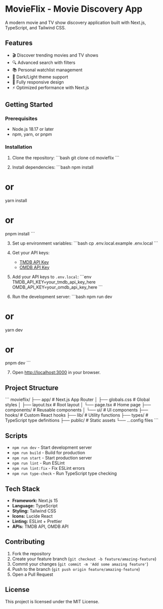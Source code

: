 # MovieFlix - Movie Discovery App

A modern movie and TV show discovery application built with Next.js, TypeScript, and Tailwind CSS.

## Features

- 🎬 Discover trending movies and TV shows
- 🔍 Advanced search with filters
- 📚 Personal watchlist management
- 🌙 Dark/Light theme support
- 📱 Fully responsive design
- ⚡ Optimized performance with Next.js

## Getting Started

### Prerequisites

- Node.js 18.17 or later
- npm, yarn, or pnpm

### Installation

1. Clone the repository:
\`\`\`bash
git clone <repository-url>
cd movieflix
\`\`\`

2. Install dependencies:
\`\`\`bash
npm install
# or
yarn install
# or
pnpm install
\`\`\`

3. Set up environment variables:
\`\`\`bash
cp .env.local.example .env.local
\`\`\`

4. Get your API keys:
   - [TMDB API Key](https://www.themoviedb.org/settings/api)
   - [OMDB API Key](http://www.omdbapi.com/apikey.aspx)

5. Add your API keys to `.env.local`:
\`\`\`env
TMDB_API_KEY=your_tmdb_api_key_here
OMDB_API_KEY=your_omdb_api_key_here
\`\`\`

6. Run the development server:
\`\`\`bash
npm run dev
# or
yarn dev
# or
pnpm dev
\`\`\`

7. Open [http://localhost:3000](http://localhost:3000) in your browser.

## Project Structure

\`\`\`
movieflix/
├── app/                    # Next.js App Router
│   ├── globals.css        # Global styles
│   ├── layout.tsx         # Root layout
│   └── page.tsx          # Home page
├── components/            # Reusable components
│   └── ui/               # UI components
├── hooks/                # Custom React hooks
├── lib/                  # Utility functions
├── types/                # TypeScript type definitions
├── public/               # Static assets
└── ...config files
\`\`\`

## Scripts

- `npm run dev` - Start development server
- `npm run build` - Build for production
- `npm run start` - Start production server
- `npm run lint` - Run ESLint
- `npm run lint:fix` - Fix ESLint errors
- `npm run type-check` - Run TypeScript type checking

## Tech Stack

- **Framework:** Next.js 15
- **Language:** TypeScript
- **Styling:** Tailwind CSS
- **Icons:** Lucide React
- **Linting:** ESLint + Prettier
- **APIs:** TMDB API, OMDB API

## Contributing

1. Fork the repository
2. Create your feature branch (`git checkout -b feature/amazing-feature`)
3. Commit your changes (`git commit -m 'Add some amazing feature'`)
4. Push to the branch (`git push origin feature/amazing-feature`)
5. Open a Pull Request

## License

This project is licensed under the MIT License.
